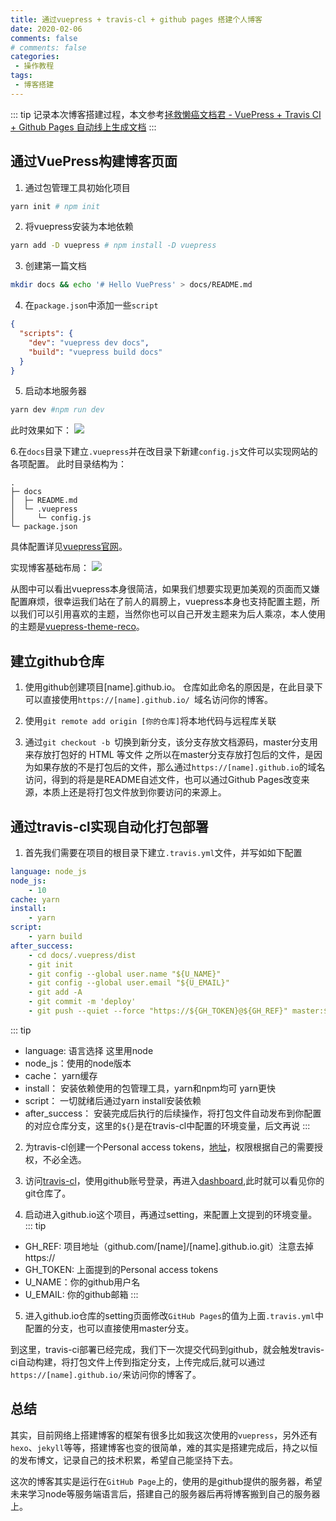 ```yaml
---
title: 通过vuepress + travis-cl + github pages 搭建个人博客
date: 2020-02-06
comments: false
# comments: false 
categories:
 - 操作教程
tags:
 - 博客搭建
---
```

::: tip
记录本次博客搭建过程，本文参考[拯救懒癌文档君 - VuePress + Travis CI + Github Pages 自动线上生成文档](https://juejin.im/post/5d0715f6f265da1ba56b1e01)
:::

## 通过VuePress构建博客页面
1. 通过包管理工具初始化项目
``` sh
yarn init # npm init
```
2. 将vuepress安装为本地依赖
```sh
yarn add -D vuepress # npm install -D vuepress
```
3. 创建第一篇文档
```sh
mkdir docs && echo '# Hello VuePress' > docs/README.md
```
4. 在`package.json`中添加一些`script`
```json
{
  "scripts": {
    "dev": "vuepress dev docs",
    "build": "vuepress build docs"
  }
}
```
5. 启动本地服务器
```sh
yarn dev #npm run dev
```
此时效果如下：
![](https://p6-juejin.byteimg.com/tos-cn-i-k3u1fbpfcp/6cd5522bda8448af883acbe13c189588~tplv-k3u1fbpfcp-watermark.image)

6.在`docs`目录下建立`.vuepress`并在改目录下新建`config.js`文件可以实现网站的各项配置。
此时目录结构为：
```
.
├─ docs
│  ├─ README.md
│  └─ .vuepress
│     └─ config.js
└─ package.json
```
具体配置详见[vuepress官网](https://vuepress.vuejs.org/zh/config/)。

实现博客基础布局：
![](https://p3-juejin.byteimg.com/tos-cn-i-k3u1fbpfcp/66b2b3b32dcb4fc0971ec9f060125878~tplv-k3u1fbpfcp-watermark.image)

从图中可以看出vuepress本身很简洁，如果我们想要实现更加美观的页面而又嫌配置麻烦，很幸运我们站在了前人的肩膀上，vuepress本身也支持配置主题，所以我们可以引用喜欢的主题，当然你也可以自己开发主题来为后人乘凉，本人使用的主题是[vuepress-theme-reco](https://vuepress-theme-reco.recoluan.com/)。

## 建立github仓库
1. 使用github创建项目[name].github.io。
仓库如此命名的原因是，在此目录下可以直接使用`https://[name].github.io/ `域名访问你的博客。

2. 使用`git remote add origin [你的仓库]`将本地代码与远程库关联

3. 通过`git checkout -b `切换到新分支，该分支存放文档源码，master分支用来存放打包好的 HTML 等文件
之所以在master分支存放打包后的文件，是因为如果存放的不是打包后的文件，那么通过`https://[name].github.io`的域名访问，得到的将是是README自述文件，也可以通过Github Pages改变来源，本质上还是将打包文件放到你要访问的来源上。

## 通过travis-cl实现自动化打包部署
1. 首先我们需要在项目的根目录下建立`.travis.yml`文件，并写如如下配置
```yml
language: node_js
node_js:
    - 10
cache: yarn
install:
    - yarn
script:
    - yarn build
after_success:
    - cd docs/.vuepress/dist
    - git init
    - git config --global user.name "${U_NAME}"
    - git config --global user.email "${U_EMAIL}"
    - git add -A
    - git commit -m 'deploy'
    - git push --quiet --force "https://${GH_TOKEN}@${GH_REF}" master:${P_BRANCH}
```
::: tip
* language: 语言选择 这里用node
* node_js：使用的node版本
* cache： yarn缓存
* install： 安装依赖使用的包管理工具，yarn和npm均可 yarn更快
* script： 一切就绪后通过yarn install安装依赖
* after_success： 安装完成后执行的后续操作，将打包文件自动发布到你配置的对应仓库分支，这里的`${}`是在travis-cl中配置的环境变量，后文再说
:::

2. 为travis-cl创建一个Personal access tokens，[地址](https://github.com/settings/tokens)，权限根据自己的需要授权，不必全选。

3. 访问[travis-cl](https://travis-ci.com/)，使用github账号登录，再进入[dashboard](https://travis-ci.com/dashboard),此时就可以看见你的git仓库了。

4. 启动进入github.io这个项目，再通过setting，来配置上文提到的环境变量。
::: tip
* GH_REF: 项目地址（github.com/[name]/[name].github.io.git）注意去掉 https://
* GH_TOKEN: 上面提到的Personal access tokens
* U_NAME：你的github用户名
* U_EMAIL: 你的github邮箱
:::

5. 进入github.io仓库的setting页面修改`GitHub Pages`的值为上面`.travis.yml`中配置的分支，也可以直接使用master分支。

到这里，travis-ci部署已经完成，我们下一次提交代码到github，就会触发travis-ci自动构建，将打包文件上传到指定分支，上传完成后,就可以通过`https://[name].github.io/`来访问你的博客了。

## 总结
其实，目前网络上搭建博客的框架有很多比如我这次使用的`vuepress`，另外还有`hexo`、`jekyll`等等，搭建博客也变的很简单，难的其实是搭建完成后，持之以恒的发布博文，记录自己的技术积累，希望自己能坚持下去。

这次的博客其实是运行在`GitHub Page`上的，使用的是github提供的服务器，希望未来学习node等服务端语言后，搭建自己的服务器后再将博客搬到自己的服务器上。
